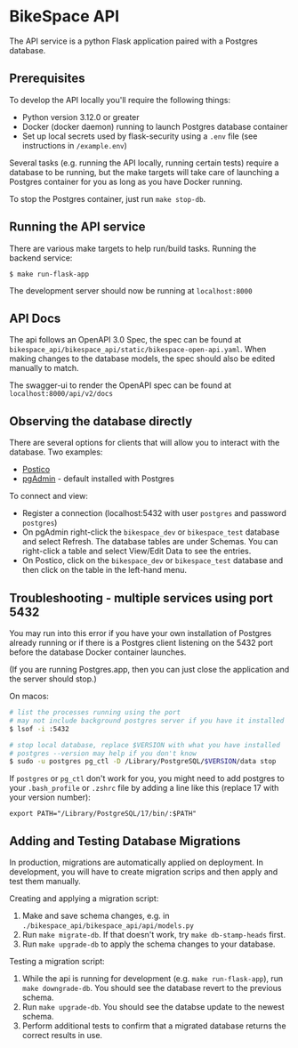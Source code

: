 # BikeSpace API
The API service is a python Flask application paired with a Postgres database.

## Prerequisites

To develop the API locally you'll require the following things:
 - Python version 3.12.0 or greater
 - Docker (docker daemon) running to launch Postgres database container
 - Set up local secrets used by flask-security using a `.env` file (see instructions in `/example.env`)

Several tasks (e.g. running the API locally, running certain tests) require a database to be running, but the make targets will take care of launching a Postgres container for you as long as you have Docker running.

To stop the Postgres container, just run `make stop-db`.

## Running the API service

There are various make targets to help run/build tasks.
Running the backend service:
```shell 
$ make run-flask-app
```
The development server should now be running at `localhost:8000`

## API Docs

The api follows an OpenAPI 3.0 Spec, the spec can be found at `bikespace_api/bikespace_api/static/bikespace-open-api.yaml`. When making changes to the database models, the spec should also be edited manually to match.

The swagger-ui to render the OpenAPI spec can be found at `localhost:8000/api/v2/docs`

## Observing the database directly

There are several options for clients that will allow you to interact with the database. Two examples:

- [Postico](https://eggerapps.at/postico2/)
- [pgAdmin](https://www.pgadmin.org/) - default installed with Postgres

To connect and view:

- Register a connection (localhost:5432 with user `postgres` and password `postgres`)
- On pgAdmin right-click the `bikespace_dev` or `bikespace_test` database and select Refresh. The database tables are under Schemas. You can right-click a table and select View/Edit Data to see the entries.
- On Postico, click on the `bikespace_dev` or `bikespace_test` database and then click on the table in the left-hand menu.


## Troubleshooting - multiple services using port 5432

You may run into this error if you have your own installation of Postgres already running or if there is a Postgres client listening on the 5432 port before the database Docker container launches.

(If you are running Postgres.app, then you can just close the application and the server should stop.)

On macos:

```bash
# list the processes running using the port
# may not include background postgres server if you have it installed
$ lsof -i :5432 

# stop local database, replace $VERSION with what you have installed
# postgres --version may help if you don't know
$ sudo -u postgres pg_ctl -D /Library/PostgreSQL/$VERSION/data stop
```

If `postgres` or `pg_ctl` don't work for you, you might need to add postgres to your `.bash_profile` or `.zshrc` file by adding a line like this (replace 17 with your version number):

```
export PATH="/Library/PostgreSQL/17/bin/:$PATH"
```

## Adding and Testing Database Migrations

In production, migrations are automatically applied on deployment. In development, you will have to create migration scrips and then apply and test them manually.

Creating and applying a migration script:

1. Make and save schema changes, e.g. in `./bikespace_api/bikespace_api/api/models.py`
2. Run `make migrate-db`. If that doesn't work, try `make db-stamp-heads` first.
3. Run `make upgrade-db` to apply the schema changes to your database.

Testing a migration script:

1. While the api is running for development (e.g. `make run-flask-app`), run `make downgrade-db`. You should see the database revert to the previous schema.
2. Run `make upgrade-db`. You should see the databse update to the newest schema.
3. Perform additional tests to confirm that a migrated database returns the correct results in use.
